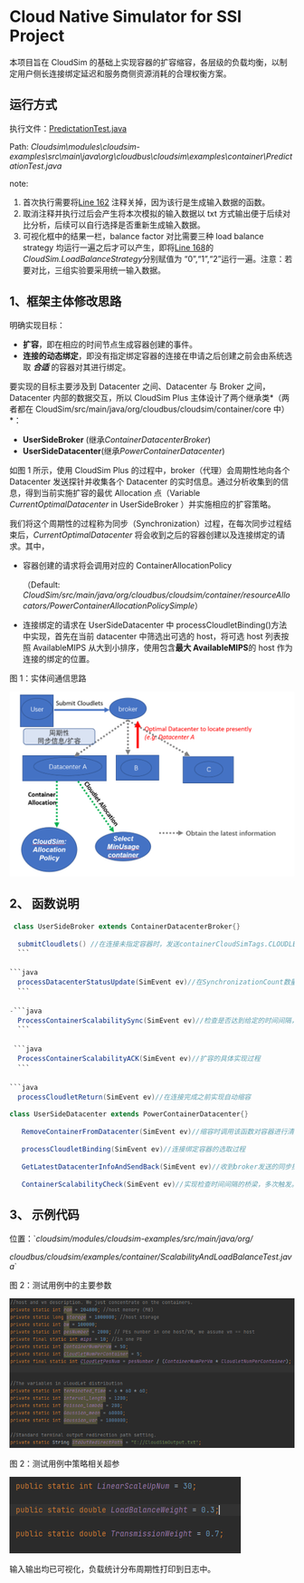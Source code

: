 # Cloud Native Simulator for SSI Project

本项目旨在 CloudSim 的基础上实现容器的扩容缩容，各层级的负载均衡，以制定用户侧长连接绑定延迟和服务商侧资源消耗的合理权衡方案。

## 运行方式

执行文件：[PredictationTest.java](https://github.com/icloud-ecnu/Cloudsim/blob/master/modules/cloudsim-examples/src/main/java/org/cloudbus/cloudsim/examples/container/PredictationTest.java)

Path: _Cloudsim\modules\cloudsim-examples\src\main\java\org\cloudbus\cloudsim\examples\container\PredictationTest.java_

note:

1. 首次执行需要将[Line 162](https://github.com/icloud-ecnu/Cloudsim/blob/7820db01348075bdf762a6b7617bccf40cf63374/modules/cloudsim-examples/src/main/java/org/cloudbus/cloudsim/examples/container/PredictationTest.java#L162) 注释关掉，因为该行是生成输入数据的函数。
2. 取消注释并执行过后会产生将本次模拟的输入数据以 txt 方式输出便于后续对比分析，后续可以自行选择是否重新生成输入数据。
3. 可视化框中的结果一栏，balance factor 对比需要三种 load balance strategy 均运行一遍之后才可以产生，即将[Line 168](https://github.com/icloud-ecnu/Cloudsim/blob/7820db01348075bdf762a6b7617bccf40cf63374/modules/cloudsim-examples/src/main/java/org/cloudbus/cloudsim/examples/container/PredictationTest.java#L168)的*CloudSim.LoadBalanceStrategy*分别赋值为 “0”,“1”,“2”运行一遍。注意：若要对比，三组实验要采用统一输入数据。

## 1、框架主体修改思路

明确实现目标：

- **扩容**，即在相应的时间节点生成容器创建的事件。
- **连接的动态绑定**，即没有指定绑定容器的连接在申请之后创建之前会由系统选取 **_合适_** 的容器对其进行绑定。

要实现的目标主要涉及到 Datacenter 之间、Datacenter 与 Broker 之间，Datacenter 内部的数据交互，所以 CloudSim Plus 主体设计了两个继承类*（两者都在 CloudSim/src/main/java/org/cloudbus/cloudsim/container/core 中）*：

- **UserSideBroker** (继承*ContainerDatacenterBroker*)
- **UserSideDatacenter**(继承*PowerContainerDatacenter*)

如图 1 所示，使用 CloudSim Plus 的过程中，broker（代理）会周期性地向各个 Datacenter 发送探针并收集各个 Datacenter 的实时信息。通过分析收集到的信息，得到当前实施扩容的最优 Allocation 点（Variable _CurrentOptimalDatacenter_ in UserSideBroker ）并实施相应的扩容策略。

我们将这个周期性的过程称为同步（Synchronization）过程，在每次同步过程结束后，_CurrentOptimalDatacenter_ 将会收到之后的容器创建以及连接绑定的请求。其中，

- 容器创建的请求将会调用对应的 ContainerAllocationPolicy

  （Default: _CloudSim/src/main/java/org/cloudbus/cloudsim/container/resourceAllocators/PowerContainerAllocationPolicySimple_）

- 连接绑定的请求在 UserSideDatacenter 中 processCloudletBinding()方法中实现，首先在当前 datacenter 中筛选出可选的 host，将可选 host 列表按照 AvailableMIPS 从大到小排序，使用包含**最大 AvailableMIPS**的 host 作为连接的绑定的位置。

图 1：实体间通信思路

![实体间通信思路](README/framework.png)

## 2、 函数说明

```java
 class UserSideBroker extends ContainerDatacenterBroker{}
```

````java
  submitCloudlets() //在连接未指定容器时，发送containerCloudSimTags.CLOUDLET_BINDING，延迟是clt.getExecStartTime()
  ```

```java
  processDatacenterStatusUpdate(SimEvent ev)//在SynchronizationCount数量达到数据中心数量时，同步更新数据
  ```

-```java
  ProcessContainerScalabilitySync(SimEvent ev)//检查是否达到给定的时间间隔，如果未达到就等待；达到了就发送ack请求
  ```

 ```java
  ProcessContainerScalabilityACK(SimEvent ev)//扩容的具体实现过程
  ```

```java
  processCloudletReturn(SimEvent ev)//在连接完成之前实现自动缩容
````

```java
class UserSideDatacenter extends PowerContainerDatacenter{}
```

```java
   RemoveContainerFromDatacenter(SimEvent ev)//缩容时调用该函数对容器进行清除
```

```java
   processCloudletBinding(SimEvent ev)//连接绑定容器的选取过程
```

```java
   GetLatestDatacenterInfoAndSendBack(SimEvent ev)//收到broker发送的同步探针后收集该数据中心数据整理并发送给broker
```

```java
   ContainerScalabilityCheck(SimEvent ev)//实现检查时间间隔的桥梁，多次触发。
```

## 3、 示例代码

位置：`_cloudsim/modules/cloudsim-examples/src/main/java/org/_

_cloudbus/cloudsim/examples/container/ScalabilityAndLoadBalanceTest.java_`

图 2：测试用例中的主要参数

![测试用例中策略相关超参](README/Variables1.PNG)

图 2：测试用例中策略相关超参

![测试用例中策略相关超参](README/HyperParameter.PNG)

输入输出均已可视化，负载统计分布周期性打印到日志中。
